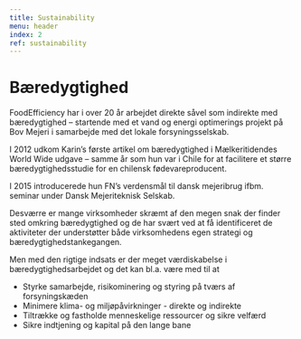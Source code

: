 ```yaml
---
title: Sustainability
menu: header
index: 2
ref: sustainability
---
```

# Bæredygtighed
FoodEfficiency har i over 20 år arbejdet direkte såvel som indirekte med bæredygtighed – startende med et vand og energi optimerings projekt på Bov Mejeri i samarbejde med det lokale forsyningsselskab.

I 2012 udkom Karin’s første artikel om bæredygtighed i Mælkeritidendes World Wide udgave – samme år som hun var i Chile for at facilitere et større bæredygtighedsstudie for en chilensk fødevareproducent. 

I 2015 introducerede hun FN’s verdensmål til dansk mejeribrug ifbm. seminar under Dansk Mejeriteknisk Selskab.

Desværre er mange virksomheder skræmt af den megen snak der finder sted omkring bæredygtighed og de har svært ved at få identificeret de aktiviteter der understøtter både virksomhedens egen strategi og bæredygtighedstankegangen. 

Men med den rigtige indsats er der meget værdiskabelse i bæredygtighedsarbejdet og det kan bl.a. være med til at 
*	Styrke samarbejde, risikominering og styring på tværs af forsyningskæden 
*	Minimere klima- og miljøpåvirkninger - direkte og indirekte 
*	Tiltrække og fastholde menneskelige ressourcer og sikre velfærd
*	Sikre indtjening og kapital på den lange bane 

